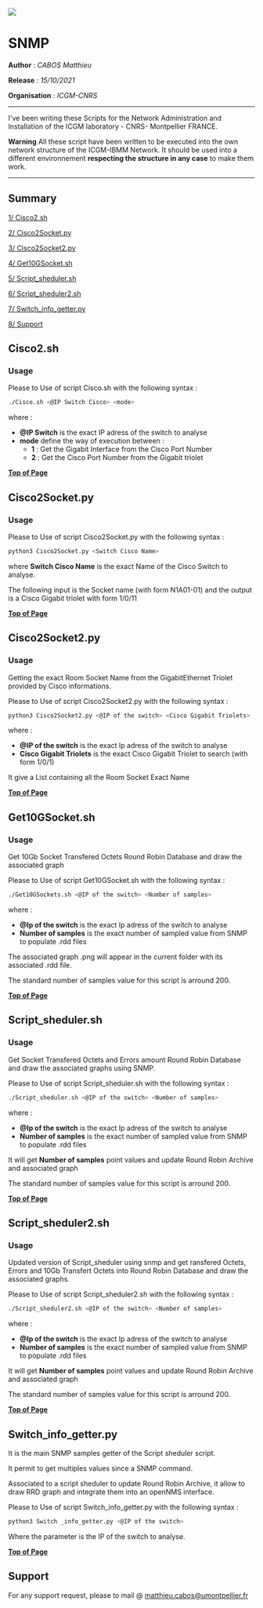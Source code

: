 ![](https://spinati.com/wp-content/uploads/2015/03/logo-cnrs.png)

# SNMP

**Author** : *CABOS Matthieu*

**Release** : *15/10/2021*

**Organisation** : *ICGM-CNRS*

______________________________________________________________________________________________________


I've been writing these Scripts for the Network Administration and Installation of the ICGM laboratory - CNRS- Montpellier FRANCE.

**Warning** All these script have been written to be executed into the own network structure of the ICGM-IBMM Network. It should be used into a different environnement **respecting the structure in any case** to make them work.

______________________________________________________________________________________________________

## Summary

[1/ Cisco2.sh](https://github.com/matthieucabos/ICGM-CNRS/tree/main/SNMP#cisco2sh)

[2/ Cisco2Socket.py](https://github.com/matthieucabos/ICGM-CNRS/tree/main/SNMP#cisco2socketpy)

[3/ Cisco2Socket2.py](https://github.com/matthieucabos/ICGM-CNRS/tree/main/SNMP#cisco2socket2py)

[4/ Get10GSocket.sh](https://github.com/matthieucabos/ICGM-CNRS/tree/main/SNMP#get10gsocketsh)

[5/ Script_sheduler.sh](https://github.com/matthieucabos/ICGM-CNRS/tree/main/SNMP#script_shedulersh)

[6/ Script_sheduler2.sh](https://github.com/matthieucabos/ICGM-CNRS/tree/main/SNMP#script_sheduler2sh)

[7/ Switch_info_getter.py](https://github.com/matthieucabos/ICGM-CNRS/tree/main/SNMP#switch_info_getterpy)

[8/ Support](https://github.com/matthieucabos/ICGM-CNRS/tree/main/SNMP#support)


## Cisco2.sh


### Usage

Please to Use of script Cisco.sh with the following syntax :

```bash
./Cisco.sh <@IP Switch Cisco> <mode>
```

where :
* **@IP Switch** is the exact IP adress of the switch to analyse
* **mode** define the way of execution between :
  * **1** : Get the Gigabit Interface from the Cisco Port Number
  * **2** : Get the Cisco Port Number from the Gigabit triolet

[**Top of Page**](https://github.com/matthieucabos/ICGM-CNRS/tree/main/SNMP#snmp)

## Cisco2Socket.py

### Usage

Please to Use of script Cisco2Socket.py with the following syntax :

```bash
python3 Cisco2Socket.py <Switch Cisco Name> 
```
where **Switch Cisco Name** is the exact Name of the Cisco Switch to analyse.

The following input is the Socket name (with form N1A01-01) and the output is a Cisco Gigabit triolet with form 1/0/11

[**Top of Page**](https://github.com/matthieucabos/ICGM-CNRS/tree/main/SNMP#snmp)

## Cisco2Socket2.py

### Usage

Getting the exact Room Socket Name from the GigabitEthernet Triolet provided by Cisco informations.

Please to Use of script Cisco2Socket2.py with the following syntax :

```bash
python3 Cisco2Socket2.py <@IP of the switch> <Cisco Gigabit Triolets>
```
where :
  * **@IP of the switch** is the exact Ip adress of the switch to analyse
  * **Cisco Gigabit Triolets** is the exact Cisco Gigabit Triolet to search (with form 1/0/1)

It give a List containing all the Room Socket Exact Name

[**Top of Page**](https://github.com/matthieucabos/ICGM-CNRS/tree/main/SNMP#snmp)

## Get10GSocket.sh


### Usage

Get 10Gb Socket Transfered Octets Round Robin Database and draw the associated graph

Please to Use of script Get10GSocket.sh with the following syntax :

```bash
./Get10GSockets.sh <@IP of the switch> <Number of samples>
```

where :
  * **@Ip of the switch** is the exact Ip adress of the switch to analyse
  * **Number of samples** is the exact number of sampled value from SNMP to populate .rdd files
 
The associated graph .png will appear in the current folder with its associated .rdd file.

The standard number of samples value for this script is arround 200.

[**Top of Page**](https://github.com/matthieucabos/ICGM-CNRS/tree/main/SNMP#snmp)

## Script_sheduler.sh

### Usage

Get Socket Transfered Octets and Errors amount Round Robin Database and draw the associated graphs using SNMP.

Please to Use of script Script_sheduler.sh with the following syntax :
```bash
./Script_sheduler.sh <@IP of the switch> <Number of samples>
```

where :
  * **@Ip of the switch** is the exact Ip adress of the switch to analyse
  * **Number of samples** is the exact number of sampled value from SNMP to populate .rdd files

It will get **Number of samples** point values and update Round Robin Archive and associated graph

The standard number of samples value for this script is arround 200.

[**Top of Page**](https://github.com/matthieucabos/ICGM-CNRS/tree/main/SNMP#snmp)

## Script_sheduler2.sh

### Usage

Updated version of Script_sheduler using snmp and get ransfered Octets, Errors and 10Gb Transfert Octets into Round Robin Database and draw the associated graphs.


Please to Use of script Script_sheduler2.sh with the following syntax :
```bash
./Script_sheduler2.sh <@IP of the switch> <Number of samples>
```
where :
  * **@Ip of the switch** is the exact Ip adress of the switch to analyse
  * **Number of samples** is the exact number of sampled value from SNMP to populate .rdd files

It will get **Number of samples** point values and update Round Robin Archive and associated graph

The standard number of samples value for this script is arround 200.

[**Top of Page**](https://github.com/matthieucabos/ICGM-CNRS/tree/main/SNMP#snmp)

## Switch_info_getter.py

It is the main SNMP samples getter of the Script sheduler script.

It permit to get multiples values since a SNMP command.

Associated to a script sheduler to update Round Robin Archive, it allow to draw RRD graph and integrate them into an openNMS interface.


Please to Use of script Switch_info_getter.py with the following syntax :

```bash
python3 Switch _info_getter.py <@IP of the switch>
```

Where the parameter is the IP of the switch to analyse.

[**Top of Page**](https://github.com/matthieucabos/ICGM-CNRS/tree/main/SNMP#snmp)

## Support

For any support request, please to mail @ matthieu.cabos@umontpellier.fr
